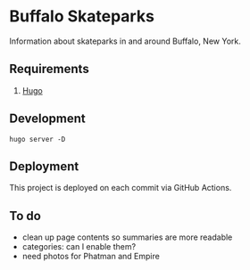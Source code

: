 # Buffalo Skateparks

Information about skateparks in and around Buffalo, New York.

## Requirements

1. [Hugo](https://gohugo.io/)

## Development

    hugo server -D

## Deployment

This project is deployed on each commit via GitHub Actions.

## To do

- clean up page contents so summaries are more readable
- categories: can I enable them?
- need photos for Phatman and Empire
